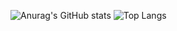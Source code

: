 ![Anurag's GitHub stats](https://github-readme-stats.vercel.app/api?username=hsinaDitaM&show_icons=true&theme=transparent&title_color=#539BF5&text_color=#768390)
![Top Langs](https://github-readme-stats.vercel.app/api/top-langs/?username=hsinaditam&hide_progress=true)


<!---
hsinaDitaM/hsinaDitaM is a ✨ special ✨ repository because its `README.md` (this file) appears on your GitHub profile.
You can click the Preview link to take a look at your changes.
--->
